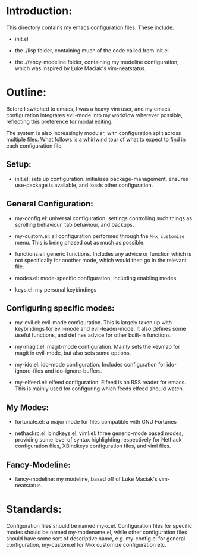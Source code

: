 # Introduction:

This directory contains my emacs configuration files.  These include:

* init.el

* the ./lisp folder, containing much of the code called from init.el.

* the ./fancy-modeline folder, containing my modeline configuration,
  which was inspired by Luke Maciak's vim-neatstatus.

# Outline:

Before I switched to emacs, I was a heavy vim user, and my emacs
configuration integrates evil-mode into my workflow wherever possible,
reflecting this preference for modal editing.

The system is also increasingly modular, with configuration split
across multiple files.  What follows is a whirlwind tour of what to
expect to find in each configuration file.

## Setup:

* init.el: sets up configuration.  initialises package-management,
ensures use-package is available, and loads other configuration.

## General Configuration:

* my-config.el: universal configuration.  settings controlling such
things as scrolling behaviour, tab behaviour, and backups.

* my-custom.el: all configuration performed through the `M-x
  customize` menu.  This is being phased out as much as possible.

* functions.el: generic functions.  Includes any advice or function
  which is not specifically for another mode, which would then go in
  the relevant file.

* modes.el: mode-specific configuration, including enabling modes

* keys.el: my personal keybindings

## Configuring specific modes:

* my-evil.el: evil-mode configuration.  This is largely taken up with
  keybindings for evil-mode and evil-leader-mode.  It also defines
  some useful functions, and defines advice for other built-in
  functions.

* my-magit.el: magit-mode configuration.  Mainly sets the keymap for
  magit in evil-mode, but also sets some options.

* my-ido.el: ido-mode configuration.  Includes configuration for
  ido-ignore-files and ido-ignore-buffers.

* my-elfeed.el: elfeed configuration.  Elfeed is an RSS reader for
  emacs.  This is mainly used for configuring which feeds elfeed
  should watch.

## My Modes:

* fortunate.el: a major mode for files compatible with GNU Fortunes

* nethackrc.el, bindkeys.el, viml.el: three generic-mode based modes,
  providing some level of syntax highlighting respectively for Nethack
  configuration files, XBindkeys configuration files, and viml files.

## Fancy-Modeline:

* fancy-modeline: my modeline, based off of Luke Maciak's
  vim-neatstatus.

# Standards:

Configuration files should be named my-x.el.  Configuration files for
specific modes should be named my-modename.el, while other
configuration files should have some sort of descriptive name,
e.g. my-config.el for general configuration, my-custom.el for M-x
customize configuration etc.

